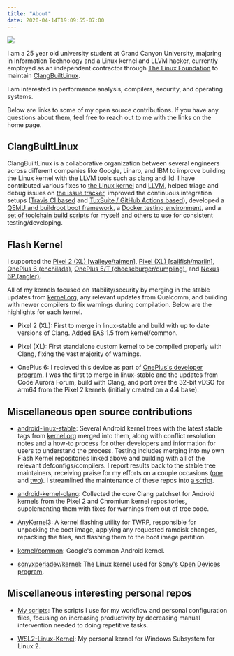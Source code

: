 ```yaml
---
title: "About"
date: 2020-04-14T19:09:55-07:00
---
```


![](/profile.jpg)

I am a 25 year old university student at Grand Canyon University, majoring in Information Technology and a Linux kernel and LLVM hacker, currently employed as an independent contractor through [The Linux Foundation](https://linuxfoundation.org/) to maintain [ClangBuiltLinux](https://clangbuiltlinux.github.io/).

I am interested in performance analysis, compilers, security, and operating systems.

Below are links to some of my open source contributions. If you have any questions about them, feel free to reach out to me with the links on the home page.


## ClangBuiltLinux

ClangBuiltLinux is a collaborative organization between several engineers across different companies like Google, Linaro, and IBM to improve building the Linux kernel with the LLVM tools such as clang and lld. I have contributed various fixes to [the Linux kernel](https://git.kernel.org/pub/scm/linux/kernel/git/next/linux-next.git/log/?qt=author&q=Nathan+Chancellor) and [LLVM](https://github.com/llvm/llvm-project/commits/main?author=nathanchance), helped triage and debug issues on [the issue tracker](https://github.com/ClangBuiltLinux/linux/issues?q=commenter%3Anathanchance), improved the continuous integration setups ([Travis CI based](https://github.com/ClangBuiltLinux/continuous-integration/commits/master?author=nathanchance) and [TuxSuite / GitHub Actions based](https://github.com/ClangBuiltLinux/continuous-integration2/commits/main?author=nathanchance)), developed a [QEMU and buildroot boot framework](https://github.com/ClangBuiltLinux/boot-utils/commits/master?author=nathanchance), a [Docker testing environment](https://github.com/ClangBuiltLinux/dockerimage/commits/master?author=nathanchance), and a [set of toolchain build scripts](https://github.com/ClangBuiltLinux/tc-build/commits/master?author=nathanchance) for myself and others to use for consistent testing/developing.


## Flash Kernel

I supported the [Pixel 2 (XL) [walleye/taimen]](https://github.com/nathanchance/wahoo), [Pixel (XL) [sailfish/marlin]](https://github.com/nathanchance/marlin), [OnePlus 6 (enchilada)](https://github.com/nathanchance/op6), [OnePlus 5/T (cheeseburger/dumpling)](https://github.com/nathanchance/op5), and [Nexus 6P (angler)](https://github.com/nathanchance/angler).

All of my kernels focused on stability/security by merging in the stable updates from [kernel.org](https://www.kernel.org), any relevant updates from Qualcomm, and building with newer compilers to fix warnings during compilation. Below are the highlights for each kernel.

* Pixel 2 (XL): First to merge in linux-stable and build with up to date versions of Clang. Added EAS 1.5 from kernel/common.

* Pixel (XL): First standalone custom kernel to be compiled properly with Clang, fixing the vast majority of warnings.

* OnePlus 6: I recieved this device as part of [OnePlus's developer program](https://www.xda-developers.com/oneplus-6-developer-application/). I was the first to merge in linux-stable and the updates from Code Aurora Forum, build with Clang, and port over the 32-bit vDSO for arm64 from the Pixel 2 kernels (initially created on a 4.4 base).


## Miscellaneous open source contributions

* [android-linux-stable](https://github.com/android-linux-stable): Several Android kernel trees with the latest stable tags from [kernel.org](https://www.kernel.org) merged into them, along with conflict resolution notes and a how-to process for other developers and information for users to understand the process. Testing includes merging into my own Flash Kernel repositories linked above and building with all of the relevant defconfigs/compilers. I report results back to the stable tree maintainers, receiving praise for my efforts on a couple occasions ([one](https://lore.kernel.org/r/20171117083016.GA20306@kroah.com/) and [two](https://lore.kernel.org/r/20180805140301.GA17056@kroah.com/)). I streamlined the maintenance of these repos into [a script](https://github.com/nathanchance/scripts/blob/501ed70e511216334e2362a55f3525c43d18cf9a/workstation/als).

* [android-kernel-clang](https://github.com/nathanchance/android-kernel-clang): Collected the core Clang patchset for Android kernels from the Pixel 2 and Chromium kernel repositories, supplementing them with fixes for warnings from out of tree code.

* [AnyKernel3](https://github.com/osm0sis/AnyKernel3/commits/master?author=nathanchance): A kernel flashing utility for TWRP, responsible for unpacking the boot image, applying any requested ramdisk changes, repacking the files, and flashing them to the boot image partition.

* [kernel/common](https://android-review.googlesource.com/q/(project:kernel/common+OR+project:kernel/manifest)+owner:natechancellor%2540gmail.com): Google's common Android kernel.

* [sonyxperiadev/kernel](https://github.com/sonyxperiadev/kernel/pulls?q=author%3Anathanchance): The Linux kernel used for [Sony's Open Devices program](https://developer.sony.com/develop/open-devices/).


## Miscellaneous interesting personal repos

* [My scripts](https://github.com/nathanchance/scripts): The scripts I use for my workflow and personal configuration files, focusing on increasing productivity by decreasing manual intervention needed to doing repetitive tasks.

* [WSL2-Linux-Kernel](https://github.com/nathanchance/WSL2-Linux-Kernel): My personal kernel for Windows Subsystem for Linux 2.
